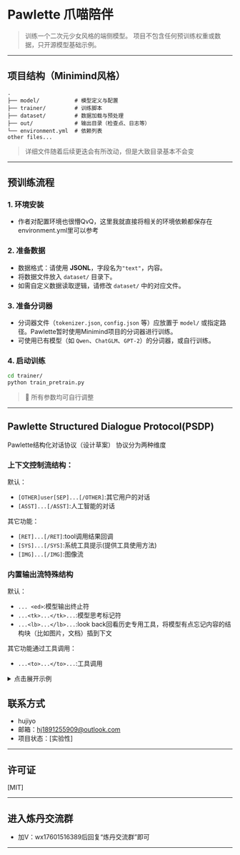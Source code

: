 # Pawlette 爪喵陪伴

> 训练一个二次元少女风格的端侧模型。
> 项目不包含任何预训练权重或数据，只开源模型基础示例。

---

## 项目结构（Minimind风格）

```
.
├── model/           # 模型定义与配置
├── trainer/         # 训练脚本
├── dataset/         # 数据加载与预处理
├── out/             # 输出目录（检查点、日志等）
└── environment.yml  # 依赖列表
other files...

```

> 详细文件随着后续更迭会有所改动，但是大致目录基本不会变

---

## 预训练流程

### 1. 环境安装

- 作者对配置环境也很懵QvQ，这里我就直接将相关的环境依赖都保存在environment.yml里可以参考

### 2. 准备数据

- 数据格式：请使用 **JSONL**，字段名为`"text"`，内容。
- 将数据文件放入 `dataset/` 目录下。
- 如需自定义数据读取逻辑，请修改 `dataset/` 中的对应文件。

### 3. 准备分词器

- 分词器文件（`tokenizer.json`, `config.json` 等）应放置于 `model/` 或指定路径。Pawlette暂时使用Minimind项目的分词器进行训练。
- 可使用已有模型（如 `Qwen`、`ChatGLM`、`GPT-2`）的分词器，或自行训练。

### 4. 启动训练

```bash
cd trainer/
python train_pretrain.py
```

> 🔧 所有参数均可自行调整

---

## Pawlette Structured Dialogue Protocol(PSDP)

Pawlette结构化对话协议（设计草案）
协议分为两种维度

### 上下文控制流结构：

默认：
- `[OTHER]user[SEP]...[/OTHER]`:其它用户的对话
- `[ASST]...[/ASST]`:人工智能的对话

其它功能：
- `[RET]...[/RET]`:tool调用结果回调
- `[SYS]...[/SYS]`:系统工具提示(提供工具使用方法)
- `[IMG]...[/IMG]`:图像流

### 内置输出流特殊结构

默认：
- `... <ed>`:模型输出终止符
- `...<tk>...</tk>...`:模型思考标记符
- `...<lb>...</lb>...`:look back回看历史专用工具，将模型有点忘记内容的结构块（比如图片，文档）插到下文

其它功能通过工具调用：
- `...<to>...</to>...`:工具调用

<details>
<summary>点击展开示例</summary>

```
[SYS]001[SEP]当前可用工具：
1. search_web(query: str) -> str: 网络搜索工具
2. calculate(expression: str) -> float: 数学计算工具
3. get_weather(city: str) -> dict: 获取天气信息[/SYS]
[OTHER]002[SEP]小明[SEP]你好！能帮我查一下北京今天的天气吗？顺便帮我算一下25*36等于多少[/OTHER]
[ASST]003[SEP]<tk>用户问了两个问题：1.查询北京天气 2.计算25*36，我需要调用两个工具</tk>好的，让我帮你查询一下！<to>get_weather(city="北京")</to><to>calculate(expression="25*36")</to>[/ASST]

[RET]004[SEP]get_weather结果: {"city": "北京", "temp": 15, "condition": "晴"}
calculate结果: 900[/RET]

[ASST]005[SEP]<tk>工具返回了结果，现在组织回复</tk>北京今天天气晴朗，温度15度～很适合出门呢！另外25×36=900哦<ed>[/ASST]

[OTHER]006[SEP]小红[SEP]我也想知道上海的天气[/OTHER]

[ASST]007[SEP]<tk>小红想查上海天气</tk>让我帮你查一下～<to>get_weather(city="上海")</to>[/ASST]

[RET]008[SEP]get_weather结果: {"city": "上海", "temp": 18, "condition": "多云"}[/RET]

[ASST]009[SEP]上海今天多云，温度18度，比北京稍微暖和一点呢<ed>[/ASST]

[IMG]010[SEP]XXXXXXX图片tokenXXXXXXX[/IMG]

[OTHER]011[SEP]小明[SEP]这张图片里是什么？[/OTHER]

[ASST]012[SEP]<tk>需要理解图片内容</tk><lb>010</lb>[IMG]010[SEP]XXXXXXX图片tokenXXXXXXX[/IMG]这张图片中我看到了一只可爱的小猫咪，它有着橘色的毛发，正趴在窗台上晒太阳～<ed>[/ASST]

[DOC]013[SEP]《人工智能发展报告2025》
第一章：深度学习的最新进展
本章节介绍了Transformer架构的演进...[文档内容省略]...[/DOC]

[OTHER]014[SEP]小红[SEP]刚才那份文档的主要内容是什么？另外帮我搜索一下"量子计算最新进展"[/OTHER]

[ASST]015[SEP]<tk>用户问了文档总结和网络搜索两件事</tk><lb>013</lb>[DOC]013[SEP]《人工智能发展报告2025》
第一章：深度学习的最新进展
本章节介绍了Transformer架构的演进...[文档内容省略]...[/DOC]根据刚才的文档，主要讲述了深度学习和Transformer架构的演进～让我再帮你搜索量子计算的信息<to>search_web(query="量子计算最新进展")</to>[/ASST]

[RET]016[SEP]search_web结果: 2025年量子计算领域取得重大突破，IBM发布了1000量子比特的量子处理器...[/RET]

[ASST]017[SEP]<tk>整合搜索结果回复</tk>搜索结果显示，2025年量子计算领域很火热呢！IBM已经发布了1000量子比特的处理器，这是一个重大突破～<ed>[/ASST]

[OTHER]018[SEP]小明[SEP]太棒了！谢谢你[/OTHER]

[ASST]019[SEP]<tk>用户表示感谢，友好回应</tk>不客气～很高兴能帮到你们！有什么问题随时问我哦<ed>[/ASST]
```

</details>


## 联系方式

- hujiyo
- 邮箱：hj1891255909@outlook.com
- 项目状态：[实验性]

---

## 许可证

[MIT]

---
## 进入炼丹交流群

 - 加V：wx17601516389后回复“炼丹交流群”即可

---
